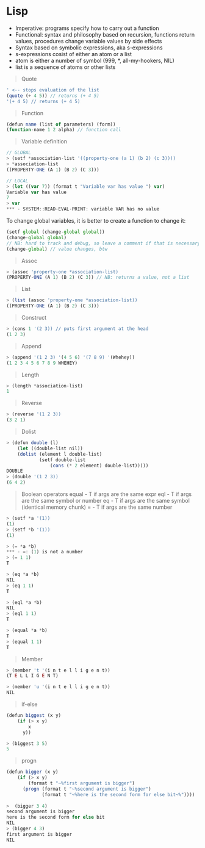 # Lisp
- Imperative: programs specify how to carry out a function
- Functional: syntax and philosophy based on recursion, functions return values, procedures change variable values by side effects
- Syntax based on symbolic expressions, aka s-expressions
- s-expressions cosist of either an atom or a list
- atom is either a number of symbol (999, *, all-my-hookers, NIL)
- list is a sequence of atoms or other lists
> Quote

```javascript
' <-- stops evaluation of the list
(quote (+ 4 5)) // returns (+ 4 5)
'(+ 4 5) // returns (+ 4 5)
```


> Function

```javascript
(defun name (list of parameters) (form))
(function-name 1 2 alpha) // function call
```
> Variable definition

```javascript
// GLOBAL
> (setf *association-list '((property-one (a 1) (b 2) (c 3))))
> *association-list
((PROPERTY-ONE (A 1) (B 2) (C 3)))

// LOCAL
> (let ((var 7)) (format t "Variable var has value ") var)
Variable var has value
7
> var
*** - SYSTEM::READ-EVAL-PRINT: variable VAR has no value
```
To change global variables, it is better to create a function to change it:

```javascript
(setf global (change-global global))
(change-global global)
// NB: hard to track and debug, so leave a comment if that is necessary
(change-global) // value changes, btw
```
> Assoc

```javascript
> (assoc 'property-one *association-list)
(PROPERTY-ONE (A 1) (B 2) (C 3)) // NB: returns a value, not a list
```
> List

```javascript
> (list (assoc 'property-one *association-list))
((PROPERTY-ONE (A 1) (B 2) (C 3)))
```
> Construct

```javascript
> (cons 1 '(2 3)) // puts first argument at the head
(1 2 3)
```
> Append

```javascript
> (append '(1 2 3) '(4 5 6) '(7 8 9) '(Whehey))
(1 2 3 4 5 6 7 8 9 WHEHEY)
```
> Length

```javascript
> (length *association-list)
1
```
> Reverse

```javascript
> (reverse '(1 2 3))
(3 2 1)
```
> Dolist

```javascript
> (defun double (l)
    (let ((double-list nil))
    (dolist (element l double-list)
            (setf double-list 
                (cons (* 2 element) double-list)))))
DOUBLE
> (double '(1 2 3))
(6 4 2)
```
> Boolean operators
equal - T if args are the same expr
eql - T if args are the same symbol or number
eq - T if args are the same symbol (identical memory chunk)
= - T if args are the same number

```javascript
> (setf *a '(1))
(1)
> (setf *b '(1))
(1)

> (= *a *b)
*** - =: (1) is not a number
> (= 1 1)
T

> (eq *a *b)
NIL
> (eq 1 1)
T

> (eql *a *b)
NIL
> (eql 1 1)
T

> (equal *a *b)
T
> (equal 1 1)
T
```
> Member

```javascript
> (member 't '(i n t e l l i g e n t))
(T E L L I G E N T)

> (member 'u '(i n t e l l i g e n t))
NIL
```
> if-else

```javascript
(defun biggest (x y)
    (if (> x y)
        x
      y))

> (biggest 3 5)
5
```
> progn

```javascript
(defun bigger (x y)
    (if (> x y)
        (format t "~%first argument is bigger")
      (progn (format t "~%second argument is bigger")
             (format t "~%here is the second form for else bit~%"))))
 
>  (bigger 3 4)
second argument is bigger
here is the second form for else bit
NIL
> (bigger 4 3)
first argument is bigger
NIL
```




